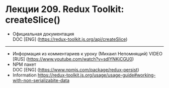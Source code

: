 # Лекции 209. Redux Toolkit: createSlice()

* Официальная документация  
  DOC [ENG] (https://redux-toolkit.js.org/api/createSlice)

------------------------------------------------------------------    
* Информация из комментариев к уроку (Михаил Непомнящий)
 VIDEO [RUS] (https://www.youtube.com/watch?v=sdlYNKjCGU0)
* NPM пакет  
 DOC [ENG] (https://www.npmjs.com/package/redux-persist)  
* Information
  https://redux-toolkit.js.org/usage/usage-guide#working-with-non-serializabite-data